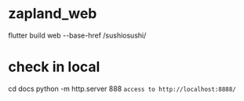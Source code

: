 # zapland_web

flutter build web --base-href /sushiosushi/

# check in local

cd docs
python -m http.server 888
`access to http://localhost:8888/`
